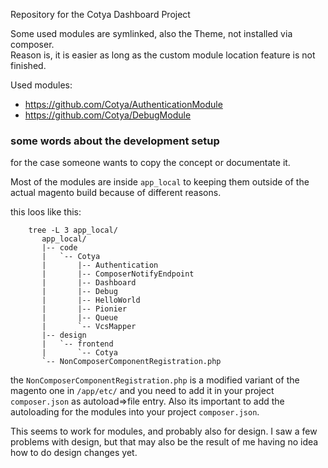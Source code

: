 

Repository for the Cotya Dashboard Project



Some used modules are symlinked, also the Theme, not installed via composer.  
Reason is, it is easier as long as the custom module location feature is not finished.

Used modules:  

* https://github.com/Cotya/AuthenticationModule
* https://github.com/Cotya/DebugModule



### some words about the development setup

for the case someone wants to copy the concept or documentate it.

Most of the modules are inside `app_local` to keeping them outside of the actual magento build because of
different reasons.

this loos like this:

```
    tree -L 3 app_local/
       app_local/
       |-- code
       |   `-- Cotya
       |       |-- Authentication
       |       |-- ComposerNotifyEndpoint
       |       |-- Dashboard
       |       |-- Debug
       |       |-- HelloWorld
       |       |-- Pionier
       |       |-- Queue
       |       `-- VcsMapper
       |-- design
       |   `-- frontend
       |       `-- Cotya
       `-- NonComposerComponentRegistration.php
```

the `NonComposerComponentRegistration.php` is a modified variant of the magento one in `/app/etc/` and you need to add
it in your project `composer.json` as autoload=>file entry. Also its important to add the autoloading for the modules
into your project `composer.json`.
 
This seems to work for modules, and probably also for design. I saw a few problems with design, but that may also be the
result of me having no idea how to do design changes yet.


